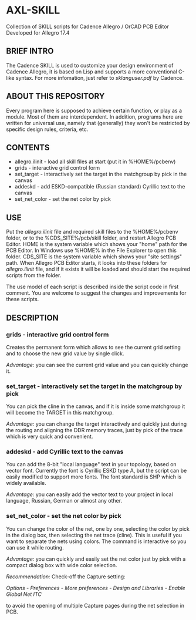 # AXL-SKILL
Collection of SKILL scripts for Cadence Allegro / OrCAD PCB Editor
Developed for Allegro 17.4

## BRIEF INTRO

The Cadence SKILL is used to customize your design environment of Cadence Allegro, it is based on Lisp and supports a more conventional C-like syntax.
For more infomation, just refer to *sklanguser.pdf* by Cadence.

## ABOUT THIS REPOSITORY

Every program here is supposed to achieve certain function, or play as a module. Most of them are interdependent. In addition, programs here are written for universal use, namely that (generally) they won't be restricted by specific design rules, criteria, etc.

## CONTENTS

- allegro.ilinit - load all skill files at start (put it in %HOME%/pcbenv)
- grids - interactive grid control form
- set_target - interactively set the target in the matchgroup by pick in the canvas
- addeskd - add ESKD-compatible (Russian standard) Cyrillic text to the canvas
- set_net_color - set the net color by pick

## USE

Put the *allegro.ilinit* file and required skill files to the %HOME%/pcbenv folder,
or to the %CDS_SITE%/pcb/skill folder, and restart Allegro PCB Editor.
HOME is the system variable which shows your "home" path for the PCB Editor.
In Windows use %HOME% in the File Explorer to open this folder.
CDS_SITE is the system variable which shows your "site settings" path.
When Allegro PCB Editor starts, it looks into these folders for *allegro.ilinit* file,
and if it exists it will be loaded and should start the required scripts from the folder.

The use model of each script is described inside the script code in first comment.
You are welcome to suggest the changes and improvements for these scripts.

## DESCRIPTION

### grids - interactive grid control form

Creates the permanent form which allows to see the current grid setting
and to choose the new grid value by single click.

*Advantage:* you can see the current grid value and you can quickly change it.

### set_target - interactively set the target in the matchgroup by pick

You can pick the cline in the canvas, and if it is inside some matchgroup
it will become the TARGET in this matchgroup.

*Advantage:* you can change the target interactively and quickly just during the routing and
aligning the DDR memory traces, just by pick of the trace which is very quick and convenient.

### addeskd - add Cyrillic text to the canvas

You can add the 8-bit "local language" text in your topology,
based on vector font. Currently the font is Cyrillic ESKD type A,
but the script can be easily modified to support more fonts.
The font standard is SHP which is widely available.

*Advantage:* you can easily add the vector text to your project
in local language, Russian, German or almost any other.

### set_net_color - set the net color by pick

You can change the color of the net, one by one,
selecting the color by pick in the dialog box, then selecting the net trace (cline).
This is useful if you want to separate the nets using colors.
The command is interactive so you can use it while routing.

*Advantage:* you can quickly and easily set the net color just by pick
with a compact dialog box with wide color selection.

*Recommendation:* Check-off the Capture setting: 

*Options - Preferences - More preferences - Design and Libraries - Enable Global Net ITC*

to avoid the opening of multiple Capture pages during the net selection in PCB.


